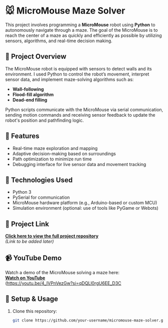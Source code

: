 # 🐭 MicroMouse Maze Solver

This project involves programming a **MicroMouse** robot using **Python** to autonomously navigate through a maze. The goal of the MicroMouse is to reach the center of a maze as quickly and efficiently as possible by utilizing sensors, algorithms, and real-time decision making.

## 🚀 Project Overview

The MicroMouse robot is equipped with sensors to detect walls and its environment. I used Python to control the robot’s movement, interpret sensor data, and implement maze-solving algorithms such as:

- **Wall-following**
- **Flood-fill algorithm**
- **Dead-end filling**

Python scripts communicate with the MicroMouse via serial communication, sending motion commands and receiving sensor feedback to update the robot's position and pathfinding logic.

## 🧠 Features

- Real-time maze exploration and mapping
- Adaptive decision-making based on surroundings
- Path optimization to minimize run time
- Debugging interface for live sensor data and movement tracking

## 🧪 Technologies Used

- Python 3
- PySerial for communication
- MicroMouse hardware platform (e.g., Arduino-based or custom MCU)
- Simulation environment (optional: use of tools like PyGame or Webots)

## 🔗 Project Link

[**Click here to view the full project repository**](#)  
*(Link to be added later)*

## 📹 YouTube Demo

Watch a demo of the MicroMouse solving a maze here:  
[**Watch on YouTube**](#)  
(https://youtu.be/4_IVPnVezGw?si=qDQLl0rgU6EE_D3C

## 📝 Setup & Usage

1. Clone this repository:
   ```bash
   git clone https://github.com/your-username/micromouse-maze-solver.git